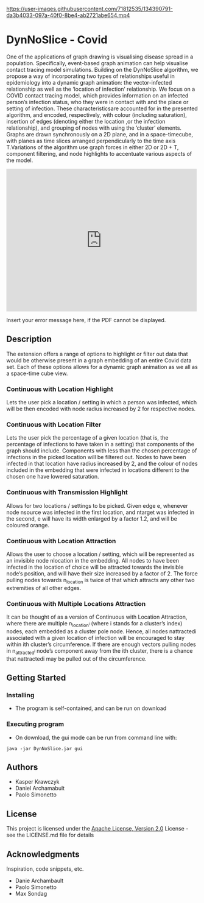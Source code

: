 https://user-images.githubusercontent.com/71812535/134390791-da3b4033-097a-40f0-8be4-ab2721abe654.mp4

# DynNoSlice - Covid

One of the applications of graph drawing is visualising disease spread in a population. Specifically, event-based graph animation can help visualise contact tracing model simulations. Building on the DynNoSlice algorithm, we propose a way of incorporating two types of relationships useful in epidemiology into a dynamic graph animation: the vector-infected relationship as well as the ‘location of infection’ relationship. We focus on a COVID contact tracing model, which provides information on an infected person’s infection status, who they were in contact with and the place or setting of infection. These characteristicsare  accounted  for  in  the  presented  algorithm,  and  encoded,  respectively,  with colour  (including  saturation),  insertion  of  edges  (denoting  either  the  location ,or the infection relationship), and grouping of nodes with using the ’cluster’ elements. Graphs are drawn synchronously on a 2D plane, and in a space-timecube,  with  planes  as  time  slices  arranged  perpendicularly  to  the  time  axis T.Variations of the algorithm use graph forces in either 2D or 2D + T, component filtering, and node highlights to accentuate various aspects of the model.

<embed src="https://github.com/KasperKrawczyk/DynNoSliceCovid/blob/pinned_nodes/Animating_Disease_Spread_With_Location_Poster.pdf" width="500" height="375" 
 type="application/pdf">
 
<object width="400" height="500" type="application/pdf" data="DynNoSliceCovid/blob/pinned_nodes/Animating_Disease_Spread_With_Location_Poster.pdf?#zoom=85&scrollbar=0&toolbar=0&navpanes=0">
    <p>Insert your error message here, if the PDF cannot be displayed.</p>
</object>

## Description

<p>
The extension offers a range of options to highlight or filter out data that would be otherwise present in a graph embedding of an entire Covid data set. Each of these options allows for a dynamic graph animation as we all as a space-time cube view.
</p>

### Continuous with Location Highlight 
Lets the user pick a location / setting in which a person was infected, which will be then encoded with node radius increased by 2 for respective nodes.

### Continuous with Location Filter 
Lets the user pick the percentage of a given location (that is, the percentage of infections to have taken in a setting) that components of the graph should include. Components with less than the chosen percentage of infections in the picked location will be filtered out. Nodes to have been infected in that location have radius increased by 2, and the colour of nodes included in the embedding that were infected in locations different to the chosen one have lowered saturation.

### Continuous with Transmission Highlight 
Allows for two locations / settings to be picked. Given edge e, whenever node nsource was infected in the first location, and ntarget was infected in the second, e will have its width enlarged by a factor 1.2, and will be coloured orange.

### Continuous with Location Attraction 
Allows the user to choose a location / setting, which will be represented as an invisible node nlocation in the embedding. All nodes to have been infected in the location of choice will be attracted towards the invisible node’s position, and will have their size increased by a factor of 2. The force pulling nodes towards n<sub>location</sub> is twice of that which attracts any other two extremities of all other edges.

### Continuous with Multiple Locations Attraction 
It can be thought of as a version of Continuous with Location Attraction, where there are multiple n<sub>location<sup>i</sup></sub> (where i stands for a cluster’s index) nodes, each embedded as a cluster pole node. Hence, all nodes nattractedi associated with a given location of infection will be encouraged to stay within ith cluster’s circumference. If there are enough vectors pulling nodes in n<sub>attracted<sup>i</sup></sub> node’s component away from the ith cluster, there is a chance that nattractedi may be pulled out of the circumference.

## Getting Started

### Installing

* The program is self-contained, and can be run on download

### Executing program

* On download, the gui mode can be run from command line with:
```
java -jar DynNoSlice.jar gui
```


## Authors

* Kasper Krawczyk
* Daniel Archamabult
* Paolo Simonetto


## License

This project is licensed under the [Apache License, Version 2.0](http://www.apache.org/licenses/LICENSE-2.0) License - see the LICENSE.md file for details

## Acknowledgments

Inspiration, code snippets, etc.
* Danie Archambault
* Paolo Simonetto
* Max Sondag
